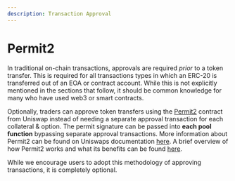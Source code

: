 ```yaml
---
description: Transaction Approval
---
```


# Permit2

In traditional on-chain transactions, approvals are required _prior_ to a token transfer.  This is required for all transactions types in which an ERC-20 is transferred out of an EOA or contract account.  While this is not explicitly mentioned in the sections that follow, it should be common knowledge for many who have used web3 or smart contracts.

Optionally, traders can approve token transfers using the [Permit2](https://github.com/dragonfly-xyz/useful-solidity-patterns/tree/main/patterns/permit2) contract from Uniswap instead of needing a separate approval transaction for each collateral & option. The permit signature can be passed into **each pool function** bypassing separate approval transactions. More information about Permit2 can be found on Uniswaps documentation [here](https://docs.uniswap.org/contracts/permit2/overview). A brief overview of how Permit2 works and what its benefits can be found [here](https://etherworld.co/2023/02/01/uniswap-permit2/).&#x20;

While we encourage users to adopt this methodology of approving transactions, it is completely optional.
